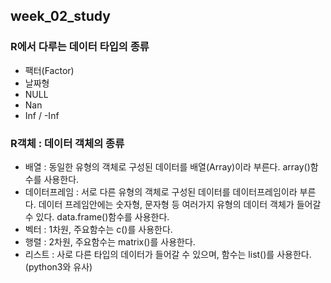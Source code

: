 ## week_02_study

### R에서 다루는 데이터 타입의 종류

* 팩터(Factor)
* 날짜형
* NULL
* Nan
* Inf / -Inf

### R객체 : 데이터 객체의 종류

* 배열 : 동일한 유형의 객체로 구성된 데이터를 배열(Array)이라 부른다. array()함수를 사용한다.
* 데이터프레임 : 서로 다른 유형의 객체로 구성된 데이터를 데이터프레임이라 부른다. 데이터 프레임안에는 숫자형, 문자형 등 여러가지 유형의 데이터 객체가 들어갈 수 있다. data.frame()함수를 사용한다.
* 벡터 : 1차원, 주요함수는 c()를 사용한다.
* 행렬 : 2차원, 주요함수는 matrix()를 사용한다.
* 리스트 : 사로 다른 타입의 데이터가 들어갈 수 있으며, 함수는 list()를 사용한다.(python3와 유사)




  


